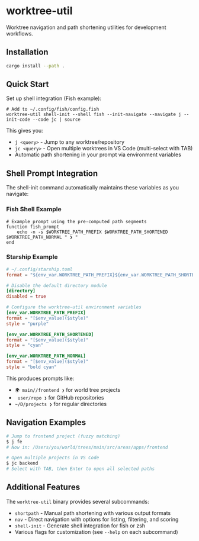 # worktree-util

Worktree navigation and path shortening utilities for development workflows.

## Installation

```bash
cargo install --path .
```

## Quick Start

Set up shell integration (Fish example):

```fish
# Add to ~/.config/fish/config.fish
worktree-util shell-init --shell fish --init-navigate --navigate j --init-code --code jc | source
```

This gives you:
- `j <query>` - Jump to any worktree/repository
- `jc <query>` - Open multiple worktrees in VS Code (multi-select with TAB)
- Automatic path shortening in your prompt via environment variables

## Shell Prompt Integration

The shell-init command automatically maintains these variables as you navigate:

### Fish Shell Example

```fish
# Example prompt using the pre-computed path segments
function fish_prompt
    echo -n -s $WORKTREE_PATH_PREFIX $WORKTREE_PATH_SHORTENED $WORKTREE_PATH_NORMAL " ❯ "
end
```

### Starship Example

```toml
# ~/.config/starship.toml
format = "${env_var.WORKTREE_PATH_PREFIX}${env_var.WORKTREE_PATH_SHORTENED}${env_var.WORKTREE_PATH_NORMAL} $character"

# Disable the default directory module
[directory]
disabled = true

# Configure the worktree-util environment variables
[env_var.WORKTREE_PATH_PREFIX]
format = "[$env_value]($style)"
style = "purple"

[env_var.WORKTREE_PATH_SHORTENED]
format = "[$env_value]($style)"
style = "cyan"

[env_var.WORKTREE_PATH_NORMAL]
format = "[$env_value]($style)"
style = "bold cyan"
```

This produces prompts like:
- `🌍 main//frontend ❯` for world tree projects
- ` user/repo ❯` for GitHub repositories
- `~/D/projects ❯` for regular directories

## Navigation Examples

```bash
# Jump to frontend project (fuzzy matching)
$ j fe
# Now in: /Users/you/world/trees/main/src/areas/apps/frontend

# Open multiple projects in VS Code
$ jc backend
# Select with TAB, then Enter to open all selected paths
```

## Additional Features

The `worktree-util` binary provides several subcommands:

- `shortpath` - Manual path shortening with various output formats
- `nav` - Direct navigation with options for listing, filtering, and scoring
- `shell-init` - Generate shell integration for fish or zsh
- Various flags for customization (see `--help` on each subcommand)
